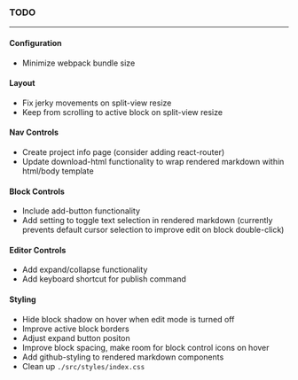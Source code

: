 ### TODO 
<hr />

#### Configuration
- Minimize webpack bundle size

#### Layout
- Fix jerky movements on split-view resize
- Keep from scrolling to active block on split-view resize

#### Nav Controls
- Create project info page (consider adding react-router)
- Update download-html functionality to wrap rendered markdown within html/body template

#### Block Controls
- Include add-button functionality
- Add setting to toggle text selection in rendered markdown (currently prevents default cursor selection to improve edit on block double-click)

#### Editor Controls
- Add expand/collapse functionality
- Add keyboard shortcut for publish command

#### Styling
- Hide block shadow on hover when edit mode is turned off
- Improve active block borders
- Adjust expand button positon
- Improve block spacing, make room for block control icons on hover
- Add github-styling to rendered markdown components
- Clean up ```./src/styles/index.css```